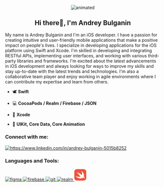 
<p align="center">
  <img src="https://media.giphy.com/media/1GEATImIxEXVR79Dhk/giphy.gif" width="25%" height="25%" alt="animated" />
</p>
<h2 align="center">Hi there👋, I'm Andrey Bulganin</h2>
<h8 align="center">My name is Andrey Bulganin and I'm an iOS developer. I have a passion for creating intuitive and user-friendly mobile applications that make a positive impact on people's lives. I specialize in developing applications for the iOS platform using Swift and Xcode. I'm skilled in developing and integrating RESTful APIs, implementing user interfaces, and working with various third-party libraries and frameworks. I'm excited about the latest advancements in iOS development and always looking for ways to improve my skills and stay up-to-date with the latest trends and technologies. I'm also a collaborative team player and enjoy working in agile environments where I can contribute my expertise and learn from others.</h8>


- 🕊️ **Swift**

- 💻 **CocoaPods / Realm / Firebase / JSON**

- 🔨 **Xcode**

- 📱 **UIKit, Core Data, Core Animation**

<h3 align="left">Connect with me:</h3>
<p align="left">
<a href="https://linkedin.com/in/https://www.linkedin.com/in/andrey-bulganin-5015b8252/" target="blank"><img align="center" src="https://raw.githubusercontent.com/rahuldkjain/github-profile-readme-generator/master/src/images/icons/Social/linked-in-alt.svg" alt="https://www.linkedin.com/in/andrey-bulganin-5015b8252" height="30" width="40" /></a>
</p>

<h3 align="left">Languages and Tools:</h3>
<p align="left"> <a href="https://www.figma.com/" target="_blank" rel="noreferrer"> <img src="https://www.vectorlogo.zone/logos/figma/figma-icon.svg" alt="figma" width="40" height="40"/> </a> <a href="https://firebase.google.com/" target="_blank" rel="noreferrer"> <img src="https://www.vectorlogo.zone/logos/firebase/firebase-icon.svg" alt="firebase" width="40" height="40"/> </a> <a href="https://git-scm.com/" target="_blank" rel="noreferrer"> <img src="https://www.vectorlogo.zone/logos/git-scm/git-scm-icon.svg" alt="git" width="40" height="40"/> </a> <a href="https://realm.io/" target="_blank" rel="noreferrer"> <img src="https://raw.githubusercontent.com/bestofjs/bestofjs-webui/8665e8c267a0215f3159df28b33c365198101df5/public/logos/realm.svg" alt="realm" width="40" height="40"/> </a> <a href="https://developer.apple.com/swift/" target="_blank" rel="noreferrer"> <img src="https://raw.githubusercontent.com/devicons/devicon/master/icons/swift/swift-original.svg" alt="swift" width="40" height="40"/> </a> </p>
